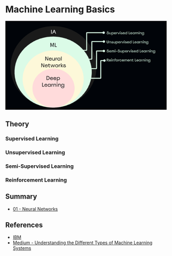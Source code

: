 # Machine Learning Basics

![Main Diagram](https://github.com/heloisaPazeti/Machine_Learning_Basics/blob/main/Images/ML-Main-Diagram.png)

## Theory

### Supervised Learning
### Unsupervised Learning
### Semi-Supervised Learning
### Reinforcement Learning

## Summary
- <a href="https://github.com/heloisaPazeti/Machine_Learning_Basics/tree/main/Basic_Neural_Networks">01 - Neural Networks</a>
## References
- <a href="https://www.ibm.com/br-pt/think/topics/machine-learning">IBM</a>
- <a href="https://www.ibm.com/br-pt/think/topics/machine-learning](https://medium.com/@maftun.hashimli/understanding-the-different-types-of-machine-learning-systems-b6861cb91532">Medium - Understanding the Different Types of Machine Learning Systems</a>
